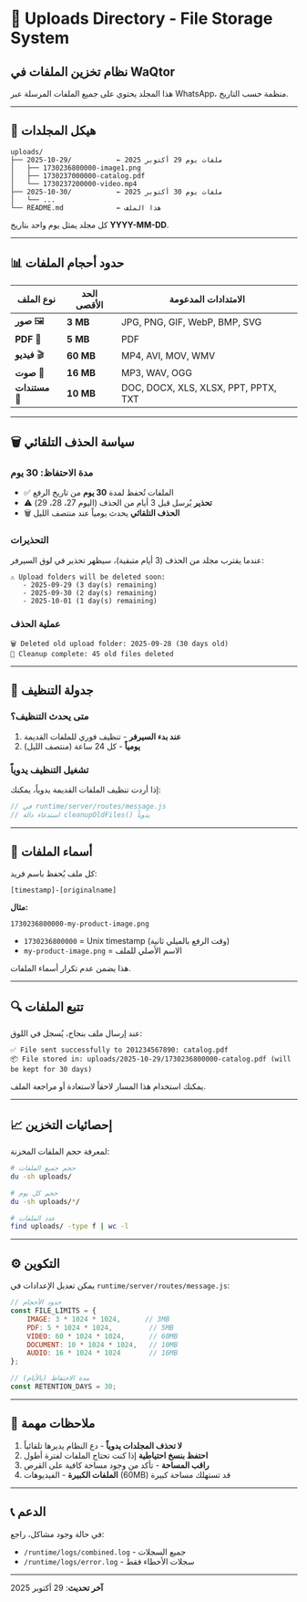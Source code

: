 # 📁 Uploads Directory - File Storage System

## نظام تخزين الملفات في WaQtor

هذا المجلد يحتوي على جميع الملفات المرسلة عبر WhatsApp، منظمة حسب التاريخ.

---

## 📂 هيكل المجلدات

```
uploads/
├── 2025-10-29/           ← ملفات يوم 29 أكتوبر 2025
│   ├── 1730236800000-image1.png
│   ├── 1730237000000-catalog.pdf
│   └── 1730237200000-video.mp4
├── 2025-10-30/           ← ملفات يوم 30 أكتوبر 2025
│   └── ...
└── README.md             ← هذا الملف
```

كل مجلد يمثل يوم واحد بتاريخ **YYYY-MM-DD**.

---

## 📊 حدود أحجام الملفات

| نوع الملف | الحد الأقصى | الامتدادات المدعومة |
|----------|-------------|---------------------|
| **صور** 🖼️ | **3 MB** | JPG, PNG, GIF, WebP, BMP, SVG |
| **PDF** 📄 | **5 MB** | PDF |
| **فيديو** 🎬 | **60 MB** | MP4, AVI, MOV, WMV |
| **صوت** 🎵 | **16 MB** | MP3, WAV, OGG |
| **مستندات** 📝 | **10 MB** | DOC, DOCX, XLS, XLSX, PPT, PPTX, TXT |

---

## 🗑️ سياسة الحذف التلقائي

### مدة الاحتفاظ: **30 يوم**

- ✅ الملفات تُحفظ لمدة **30 يوم** من تاريخ الرفع
- ⚠️ **تحذير** يُرسل قبل 3 أيام من الحذف (اليوم 27، 28، 29)
- 🗑️ **الحذف التلقائي** يحدث يومياً عند منتصف الليل

### التحذيرات

عندما يقترب مجلد من الحذف (3 أيام متبقية)، سيظهر تحذير في لوق السيرفر:

```
⚠️ Upload folders will be deleted soon:
   - 2025-09-29 (3 day(s) remaining)
   - 2025-09-30 (2 day(s) remaining)
   - 2025-10-01 (1 day(s) remaining)
```

### عملية الحذف

```
🗑️ Deleted old upload folder: 2025-09-28 (30 days old)
🧹 Cleanup complete: 45 old files deleted
```

---

## 🔄 جدولة التنظيف

### متى يحدث التنظيف؟

1. **عند بدء السيرفر** - تنظيف فوري للملفات القديمة
2. **يومياً** - كل 24 ساعة (منتصف الليل)

### تشغيل التنظيف يدوياً

إذا أردت تنظيف الملفات القديمة يدوياً، يمكنك:

```javascript
// في runtime/server/routes/message.js
// استدعاء دالة cleanupOldFiles() يدوياً
```

---

## 📝 أسماء الملفات

كل ملف يُحفظ باسم فريد:

```
[timestamp]-[originalname]
```

**مثال:**
```
1730236800000-my-product-image.png
```

- `1730236800000` = Unix timestamp (وقت الرفع بالميلي ثانية)
- `my-product-image.png` = الاسم الأصلي للملف

هذا يضمن عدم تكرار أسماء الملفات.

---

## 🔍 تتبع الملفات

عند إرسال ملف بنجاح، يُسجل في اللوق:

```
✅ File sent successfully to 201234567890: catalog.pdf
📦 File stored in: uploads/2025-10-29/1730236800000-catalog.pdf (will be kept for 30 days)
```

يمكنك استخدام هذا المسار لاحقاً لاستعادة أو مراجعة الملف.

---

## 📈 إحصائيات التخزين

لمعرفة حجم الملفات المخزنة:

```bash
# حجم جميع الملفات
du -sh uploads/

# حجم كل يوم
du -sh uploads/*/

# عدد الملفات
find uploads/ -type f | wc -l
```

---

## ⚙️ التكوين

يمكن تعديل الإعدادات في `runtime/server/routes/message.js`:

```javascript
// حدود الأحجام
const FILE_LIMITS = {
    IMAGE: 3 * 1024 * 1024,      // 3MB
    PDF: 5 * 1024 * 1024,         // 5MB
    VIDEO: 60 * 1024 * 1024,      // 60MB
    DOCUMENT: 10 * 1024 * 1024,   // 10MB
    AUDIO: 16 * 1024 * 1024       // 16MB
};

// مدة الاحتفاظ (بالأيام)
const RETENTION_DAYS = 30;
```

---

## 🚨 ملاحظات مهمة

1. **لا تحذف المجلدات يدوياً** - دع النظام يديرها تلقائياً
2. **احتفظ بنسخ احتياطية** إذا كنت تحتاج الملفات لفترة أطول
3. **راقب المساحة** - تأكد من وجود مساحة كافية على القرص
4. **الملفات الكبيرة** - الفيديوهات (60MB) قد تستهلك مساحة كبيرة

---

## 📞 الدعم

في حالة وجود مشاكل، راجع:
- `/runtime/logs/combined.log` - جميع السجلات
- `/runtime/logs/error.log` - سجلات الأخطاء فقط

---

**آخر تحديث**: 29 أكتوبر 2025
